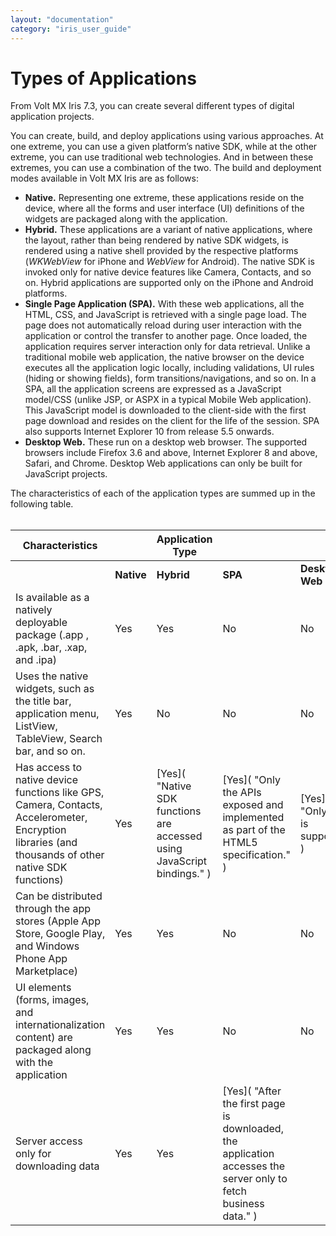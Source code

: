```yaml
---
layout: "documentation"
category: "iris_user_guide"
---
```

                          


Types of Applications
=====================

From Volt MX Iris 7.3, you can create several different types of digital application projects.

You can create, build, and deploy applications using various approaches. At one extreme, you can use a given platform’s native SDK, while at the other extreme, you can use traditional web technologies. And in between these extremes, you can use a combination of the two. The build and deployment modes available in Volt MX Iris are as follows:

*   **Native.** Representing one extreme, these applications reside on the device, where all the forms and user interface (UI) definitions of the widgets are packaged along with the application.
*   **Hybrid.** These applications are a variant of native applications, where the layout, rather than being rendered by native SDK widgets, is rendered using a native shell provided by the respective platforms (_WKWebView_ for iPhone and _WebView_ for Android). The native SDK is invoked only for native device features like Camera, Contacts, and so on. Hybrid applications are supported only on the iPhone and Android platforms.
*   **Single Page Application (SPA).** With these web applications, all the HTML, CSS, and JavaScript is retrieved with a single page load. The page does not automatically reload during user interaction with the application or control the transfer to another page. Once loaded, the application requires server interaction only for data retrieval. Unlike a traditional mobile web application, the native browser on the device executes all the application logic locally, including validations, UI rules (hiding or showing fields), form transitions/navigations, and so on. In a SPA, all the application screens are expressed as a JavaScript model/CSS (unlike JSP, or ASPX in a typical Mobile Web application). This JavaScript model is downloaded to the client-side with the first page download and resides on the client for the life of the session. SPA also supports Internet Explorer 10 from release 5.5 onwards.
*   **Desktop Web.** These run on a desktop web browser. The supported browsers include Firefox 3.6 and above, Internet Explorer 8 and above, Safari, and Chrome. Desktop Web applications can only be built for JavaScript projects.

The characteristics of each of the application types are summed up in the following table.  
 

  
|**Characteristics** ||  **Application Type** |||
| --- | --- | --- | --- | --- |
|| **Native** | **Hybrid**  | **SPA** | **Desktop Web** |
| Is available as a natively deployable package (.app , .apk, .bar, .xap, and .ipa) | Yes | Yes | No | No |   
| Uses the native widgets, such as the title bar, application menu, ListView, TableView, Search bar, and so on. | Yes | No | No | No |
| Has access to native device functions like GPS, Camera, Contacts, Accelerometer, Encryption libraries (and thousands of other native SDK functions) | Yes | [Yes]( "Native SDK functions are accessed using JavaScript bindings." ) | [Yes]( "Only the APIs exposed and implemented as part of the HTML5 specification." ) | [Yes]( "Only GPS is supported." ) |
| Can be distributed through the app stores (Apple App Store, Google Play, and Windows Phone App Marketplace) | Yes | Yes | No | No |
| UI elements (forms, images, and internationalization content) are packaged along with the application | Yes | Yes | No | No |
| Server access only for downloading data | Yes | Yes | [Yes]( "After the first page is downloaded, the application accesses the server only to fetch business data." ) |  |
